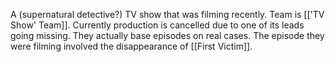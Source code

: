 A (supernatural detective?) TV show that was filming recently. Team is [['TV Show' Team]]. Currently production is cancelled due to one of its leads going missing. 
They actually base episodes on real cases. The episode they were filming involved the disappearance of [[First Victim]]. 